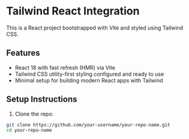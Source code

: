 # Tailwind React Integration

This is a React project bootstrapped with Vite and styled using Tailwind CSS.

## Features

- React 18 with fast refresh (HMR) via Vite
- Tailwind CSS utility-first styling configured and ready to use
- Minimal setup for building modern React apps with Tailwind

## Setup Instructions

1. Clone the repo:

```bash
git clone https://github.com/your-username/your-repo-name.git
cd your-repo-name
